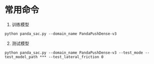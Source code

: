 
# 常用命令

1. 训练模型

`python panda_sac.py --domain_name PandaPushDense-v3`

2. 测试模型

`python panda_sac.py --domain_name PandaPushDense-v3 --test_mode --test_model_path *** --test_lateral_friction 0`
